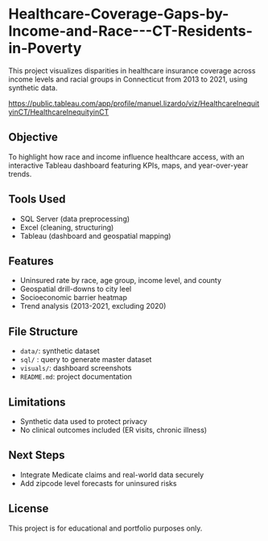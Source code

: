 # Healthcare-Coverage-Gaps-by-Income-and-Race---CT-Residents-in-Poverty

This project visualizes disparities in healthcare insurance coverage across income levels and racial groups in Connecticut from 2013 to 2021, using synthetic data.

https://public.tableau.com/app/profile/manuel.lizardo/viz/HealthcareInequityinCT/HealthcareInequityinCT

## Objective 
To highlight how race and income influence healthcare access, with an interactive Tableau dashboard featuring KPIs, maps, and year-over-year trends.

## Tools Used
- SQL Server (data preprocessing)
- Excel (cleaning, structuring)
- Tableau (dashboard and geospatial mapping)

## Features 
- Uninsured rate by race, age group, income level, and county
- Geospatial drill-downs to city leel
- Socioeconomic barrier heatmap
- Trend analysis (2013-2021, excluding 2020)

## File Structure
- `data/`: synthetic dataset
- `sql/` : query to generate master dataset
- `visuals/`: dashboard screenshots
- `README.md`: project documentation

## Limitations
- Synthetic data used to protect privacy
- No clinical outcomes included (ER visits, chronic illness)

## Next Steps
- Integrate Medicate claims and real-world data securely
- Add zipcode level forecasts for uninsured risks

## License
This project is for educational and portfolio purposes only.
